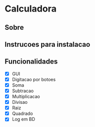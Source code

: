 # Calculadora


## Sobre


## Instrucoes para instalacao


## Funcionalidades

- [x] GUI
- [x] Digitacao por botoes
- [x] Soma
- [x] Subtracao
- [x] Multiplicacao
- [x] Divisao
- [x] Raiz
- [x] Quadrado
- [x] Log em BD